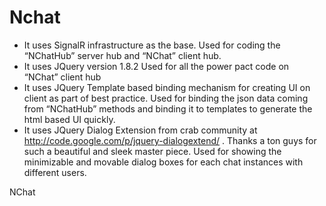 Nchat
=====

-  It uses SignalR infrastructure as the base.
   Used for coding the “NChatHub” server hub and “NChat” client hub.
-	It uses JQuery version 1.8.2
  Used for all the power pact code on “NChat” client hub
-	It uses JQuery Template based binding mechanism for creating UI on client as part of best practice.
  Used for binding the json data coming from “NChatHub” methods and binding it to templates to generate the html based UI quickly.
-	It uses JQuery Dialog Extension from crab community at http://code.google.com/p/jquery-dialogextend/ .
  Thanks a ton guys for such a beautiful and sleek master piece.
  Used for showing the minimizable and movable dialog boxes for each chat instances with different users.

NChat

